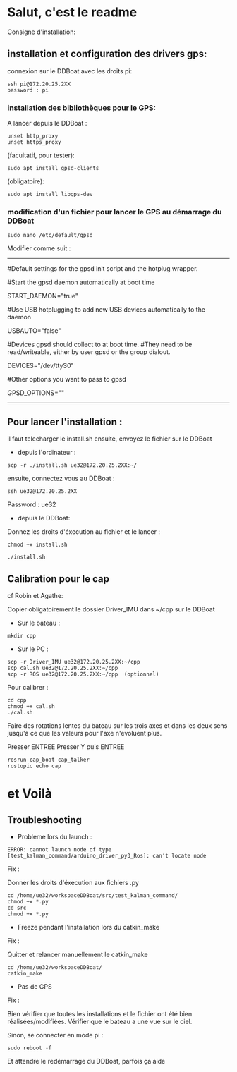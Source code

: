 # Salut, c'est le readme

Consigne d'installation:

## installation et configuration des drivers gps:
connexion sur le DDBoat avec les droits pi:
```
ssh pi@172.20.25.2XX
password : pi
```
### installation des bibliothèques pour le GPS:

A lancer depuis le DDBoat :
```
unset http_proxy
unset https_proxy
```

(facultatif, pour tester):
```
sudo apt install gpsd-clients
```
(obligatoire): 
```
sudo apt install libgps-dev 
```
### modification d'un fichier pour lancer le GPS au démarrage du DDBoat

```
sudo nano /etc/default/gpsd
```

Modifier comme suit :
____________________
#Default settings for the gpsd init script and the hotplug wrapper.

#Start the gpsd daemon automatically at boot time

START_DAEMON="true"

#Use USB hotplugging to add new USB devices automatically to the daemon

USBAUTO="false"

#Devices gpsd should collect to at boot time.
#They need to be read/writeable, either by user gpsd or the group dialout.

DEVICES="/dev/ttyS0"

#Other options you want to pass to gpsd

GPSD_OPTIONS=""
_________________________

## Pour lancer l'installation :

il faut telecharger le install.sh
ensuite, envoyez le fichier sur le DDBoat
* depuis l'ordinateur :
```
scp -r ./install.sh ue32@172.20.25.2XX:~/ 
```
ensuite, connectez vous au DDBoat :
```
ssh ue32@172.20.25.2XX
```
Password : ue32

* depuis le DDBoat:

Donnez les droits d'éxecution au fichier et le lancer :
```
chmod +x install.sh

./install.sh
```

## Calibration pour le cap

cf Robin et Agathe:

Copier obligatoirement le dossier Driver_IMU dans ~/cpp sur le DDBoat

* Sur le bateau : 
```
mkdir cpp
```

* Sur le PC : 
```
scp -r Driver_IMU ue32@172.20.25.2XX:~/cpp
scp cal.sh ue32@172.20.25.2XX:~/cpp
scp -r ROS ue32@172.20.25.2XX:~/cpp  (optionnel)
```

Pour calibrer : 

```
cd cpp
chmod +x cal.sh
./cal.sh
```

Faire des rotations lentes du bateau sur les trois axes et dans les deux sens jusqu'à ce que les valeurs pour l'axe n'evoluent plus.

Presser ENTREE
Presser Y puis ENTREE
```
rosrun cap_boat cap_talker
rostopic echo cap
```


<h1>et Voilà</h1>

## Troubleshooting

* Probleme lors du launch :

```
ERROR: cannot launch node of type [test_kalman_command/arduino_driver_py3_Ros]: can't locate node 
```

Fix :

Donner les droits d'éxecution aux fichiers .py

```
cd /home/ue32/workspaceDDBoat/src/test_kalman_command/
chmod +x *.py
cd src
chmod +x *.py
```
* Freeze pendant l'installation lors du catkin_make

Fix :

Quitter et relancer manuellement le catkin_make

```
cd /home/ue32/workspaceDDBoat/
catkin_make
```

* Pas de GPS

Fix :

Bien vérifier que toutes les installations et le fichier ont été bien réalisées/modifiées.
Vérifier que le bateau a une vue sur le ciel.

Sinon, se connecter en mode pi :

```
sudo reboot -f
```
Et attendre le redémarrage du DDBoat, parfois ça aide



